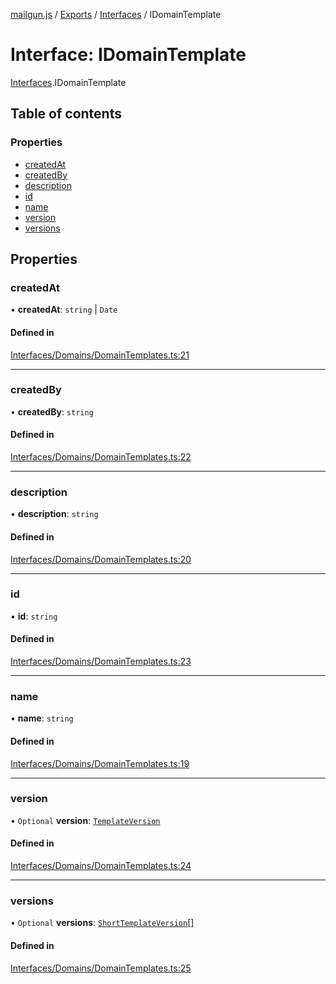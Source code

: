 [mailgun.js](../README.md) / [Exports](../modules.md) / [Interfaces](../modules/Interfaces.md) / IDomainTemplate

# Interface: IDomainTemplate

[Interfaces](../modules/Interfaces.md).IDomainTemplate

## Table of contents

### Properties

- [createdAt](Interfaces.IDomainTemplate.md#createdat)
- [createdBy](Interfaces.IDomainTemplate.md#createdby)
- [description](Interfaces.IDomainTemplate.md#description)
- [id](Interfaces.IDomainTemplate.md#id)
- [name](Interfaces.IDomainTemplate.md#name)
- [version](Interfaces.IDomainTemplate.md#version)
- [versions](Interfaces.IDomainTemplate.md#versions)

## Properties

### createdAt

• **createdAt**: `string` \| `Date`

#### Defined in

[Interfaces/Domains/DomainTemplates.ts:21](https://github.com/mailgun/mailgun.js/blob/a423705/lib/Interfaces/Domains/DomainTemplates.ts#L21)

___

### createdBy

• **createdBy**: `string`

#### Defined in

[Interfaces/Domains/DomainTemplates.ts:22](https://github.com/mailgun/mailgun.js/blob/a423705/lib/Interfaces/Domains/DomainTemplates.ts#L22)

___

### description

• **description**: `string`

#### Defined in

[Interfaces/Domains/DomainTemplates.ts:20](https://github.com/mailgun/mailgun.js/blob/a423705/lib/Interfaces/Domains/DomainTemplates.ts#L20)

___

### id

• **id**: `string`

#### Defined in

[Interfaces/Domains/DomainTemplates.ts:23](https://github.com/mailgun/mailgun.js/blob/a423705/lib/Interfaces/Domains/DomainTemplates.ts#L23)

___

### name

• **name**: `string`

#### Defined in

[Interfaces/Domains/DomainTemplates.ts:19](https://github.com/mailgun/mailgun.js/blob/a423705/lib/Interfaces/Domains/DomainTemplates.ts#L19)

___

### version

• `Optional` **version**: [`TemplateVersion`](../modules.md#templateversion)

#### Defined in

[Interfaces/Domains/DomainTemplates.ts:24](https://github.com/mailgun/mailgun.js/blob/a423705/lib/Interfaces/Domains/DomainTemplates.ts#L24)

___

### versions

• `Optional` **versions**: [`ShortTemplateVersion`](../modules.md#shorttemplateversion)[]

#### Defined in

[Interfaces/Domains/DomainTemplates.ts:25](https://github.com/mailgun/mailgun.js/blob/a423705/lib/Interfaces/Domains/DomainTemplates.ts#L25)
